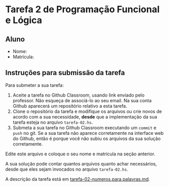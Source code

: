 # Tarefa 2 de Programação Funcional e Lógica

## Aluno

* Nome:
* Matrícula: 

## Instruções para submissão da tarefa

Para submeter a sua tarefa:

1. Aceite a tarefa no Github Classroom, usando link enviado pelo professor. Não esqueça de associá-lo ao seu email. Na sua conta Github aparecerá um repositório relativo a esta tarefa.
2. Clone o repositório da tarefa e modifique os arquivos ou crie novos de acordo com a sua necessidade, **desde** que a implementação da sua tarefa esteja no arquivo `tarefa-02.hs`.
3. Submeta a sua tarefa no Github Classroom executando um `commit` e `push` no git. Se a sua tarefa não aparece corretamente na interface web do Github, então é porque você não subiu os arquivos da sua solução corretamente.

Edite este arquivo e coloque o seu nome e matrícula na seção anterior.

A sua solução pode contar quantos arquivos quanto achar necessários, desde que eles sejam invocados no arquivo `tarefa-02.hs`.

A descrição da tarefa está em [tarefa-02-numeros.para.palavras.md](tarefa-02-numeros.para.palavras.md).
